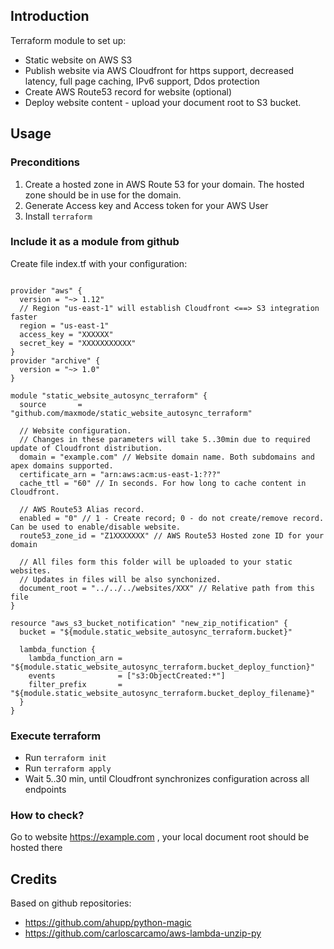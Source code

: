 
## Introduction
Terraform module to set up:
 - Static website on AWS S3
 - Publish website via AWS Cloudfront for https support, decreased latency, full page caching, IPv6 support, Ddos protection
 - Create AWS Route53 record for website (optional)
 - Deploy website content - upload your document root to S3 bucket. 

## Usage

### Preconditions
1. Create a hosted zone in AWS Route 53 for your domain. The hosted zone should be in use for the domain.
1. Generate Access key and Access token for your AWS User
1. Install `terraform`

### Include it as a module from github

Create file index.tf with your configuration:
```

provider "aws" {
  version = "~> 1.12"
  // Region "us-east-1" will establish Cloudfront <==> S3 integration faster
  region = "us-east-1"
  access_key = "XXXXXX"
  secret_key = "XXXXXXXXXXX"
}
provider "archive" {
  version = "~> 1.0"
}

module "static_website_autosync_terraform" {
  source       = "github.com/maxmode/static_website_autosync_terraform"

  // Website configuration.
  // Changes in these parameters will take 5..30min due to required update of Cloudfront distribution.
  domain = "example.com" // Website domain name. Both subdomains and apex domains supported.
  certificate_arn = "arn:aws:acm:us-east-1:???"
  cache_ttl = "60" // In seconds. For how long to cache content in Cloudfront.

  // AWS Route53 Alias record.
  enabled = "0" // 1 - Create record; 0 - do not create/remove record. Can be used to enable/disable website.
  route53_zone_id = "Z1XXXXXXX" // AWS Route53 Hosted zone ID for your domain

  // All files form this folder will be uploaded to your static websites.
  // Updates in files will be also synchonized.
  document_root = "../../../websites/XXX" // Relative path from this file
}

resource "aws_s3_bucket_notification" "new_zip_notification" {
  bucket = "${module.static_website_autosync_terraform.bucket}"

  lambda_function {
    lambda_function_arn = "${module.static_website_autosync_terraform.bucket_deploy_function}"
    events              = ["s3:ObjectCreated:*"]
    filter_prefix       = "${module.static_website_autosync_terraform.bucket_deploy_filename}"
  }
}

```

### Execute terraform
 
 - Run `terraform init`
 - Run `terraform apply`
 - Wait 5..30 min, until Cloudfront synchronizes configuration across all endpoints

### How to check?

Go to website https://example.com , your local document root should be hosted there

## Credits

Based on github repositories: 
 - https://github.com/ahupp/python-magic
 - https://github.com/carloscarcamo/aws-lambda-unzip-py
